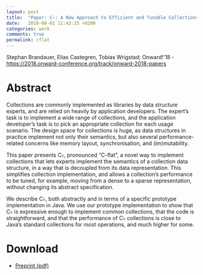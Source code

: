 ```yaml
---
layout: post
title:  "Paper: C♭: A New Approach to Efficient and Tunable Collections"
date:   2018-08-01 11:42:25 +0200 
categories: work
comments: true
permalink: cflat
---
```

Stephan Brandauer, Elias Castegren, Tobias Wrigstad; Onward!'18 - 
https://2018.onward-conference.org/track/onward-2018-papers

# Abstract

Collections are commonly implemented as libraries by data structure experts, and
are relied on heavily by application developers. The expert’s task is to
implement a wide range of collections, and the application developer’s task is
to pick an appropriate collection for each usage scenario. The design space for
collections is huge, as data structures in practice implement not only their
semantics, but also several performance-related concerns like memory layout,
synchronisation, and (im)mutability.

This paper presents C♭, pronounced “C-flat”, a novel way to implement
collections that lets experts implement the semantics of a collection data
structure, in a way that is decoupled from its data representation. This
simplifies collection implementation, and allows a collection’s performance to
be tuned, for example, moving from a dense to a sparse representation, without
changing its abstract specification.

We describe C♭, both abstractly and in terms of a specific prototype
implementation in Java. We use our prototype implementation to show that C♭ is
expressive enough to implement common collections, that the code is
straightforward, and that the performance of C♭ collections is close to Java’s
standard collections for most operations, and much higher for some.

# Download
 - [Preprint (pdf)](https://github.com/kaeluka/kaeluka.github.io/blob/master/assets/cflat_onward.pdf?raw=true)
